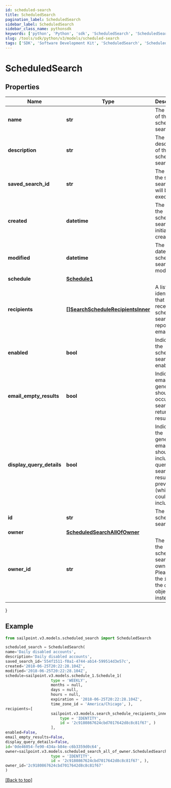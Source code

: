 ```yaml
---
id: scheduled-search
title: ScheduledSearch
pagination_label: ScheduledSearch
sidebar_label: ScheduledSearch
sidebar_class_name: pythonsdk
keywords: ['python', 'Python', 'sdk', 'ScheduledSearch', 'ScheduledSearch'] 
slug: /tools/sdk/python/v3/models/scheduled-search
tags: ['SDK', 'Software Development Kit', 'ScheduledSearch', 'ScheduledSearch']
---
```


# ScheduledSearch


## Properties

Name | Type | Description | Notes
------------ | ------------- | ------------- | -------------
**name** | **str** | The name of the scheduled search.  | [optional] 
**description** | **str** | The description of the scheduled search.  | [optional] 
**saved_search_id** | **str** | The ID of the saved search that will be executed. | [required]
**created** | **datetime** | The date the scheduled search was initially created. | [optional] [readonly] 
**modified** | **datetime** | The last date the scheduled search was modified. | [optional] [readonly] 
**schedule** | [**Schedule1**](schedule1) |  | [required]
**recipients** | [**[]SearchScheduleRecipientsInner**](search-schedule-recipients-inner) | A list of identities that should receive the scheduled search report via email. | [required]
**enabled** | **bool** | Indicates if the scheduled search is enabled.  | [optional] [default to False]
**email_empty_results** | **bool** | Indicates if email generation should occur when search returns no results.  | [optional] [default to False]
**display_query_details** | **bool** | Indicates if the generated email should include the query and search results preview (which could include PII).  | [optional] [default to False]
**id** | **str** | The scheduled search ID. | [required][readonly] 
**owner** | [**ScheduledSearchAllOfOwner**](scheduled-search-all-of-owner) |  | [required]
**owner_id** | **str** | The ID of the scheduled search owner.  Please use the `id` in the `owner` object instead.  | [required][readonly] 
}

## Example

```python
from sailpoint.v3.models.scheduled_search import ScheduledSearch

scheduled_search = ScheduledSearch(
name='Daily disabled accounts',
description='Daily disabled accounts',
saved_search_id='554f1511-f0a1-4744-ab14-599514d3e57c',
created='2018-06-25T20:22:28.104Z',
modified='2018-06-25T20:22:28.104Z',
schedule=sailpoint.v3.models.schedule_1.Schedule_1(
                    type = 'WEEKLY', 
                    months = null, 
                    days = null, 
                    hours = null, 
                    expiration = '2018-06-25T20:22:28.104Z', 
                    time_zone_id = 'America/Chicago', ),
recipients=[
                    sailpoint.v3.models.search_schedule_recipients_inner.SearchSchedule_recipients_inner(
                        type = 'IDENTITY', 
                        id = '2c9180867624cbd7017642d8c8c81f67', )
                    ],
enabled=False,
email_empty_results=False,
display_query_details=False,
id='0de46054-fe90-434a-b84e-c6b3359d0c64',
owner=sailpoint.v3.models.scheduled_search_all_of_owner.ScheduledSearch_allOf_owner(
                    type = 'IDENTITY', 
                    id = '2c9180867624cbd7017642d8c8c81f67', ),
owner_id='2c9180867624cbd7017642d8c8c81f67'
)

```
[[Back to top]](#) 

